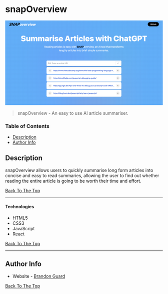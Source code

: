 # snapOverview

![Project Image](snap-overview-img-1.png)

> snapOverview - An easy to use AI article summariser.

### Table of Contents

- [Description](#description)
- [Author Info](#author-info)

## Description

snapOverview allows users to quickly summarise long form articles into concise and easy to read summaries, allowing the user to find out whether reading the entire article is going to be worth their time and effort.

[Back To The Top](#snapoverview)

---

#### Technologies

- HTML5
- CSS3
- JavaScript
- React

[Back To The Top](#snapoverview)

---

## Author Info

- Website - [Brandon Guard](https://www.brandon-guard.com)

[Back To The Top](#snapoverview)
